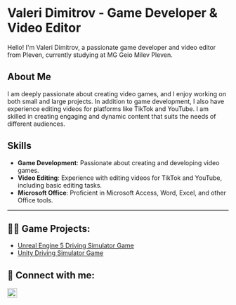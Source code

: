 # Valeri Dimitrov - Game Developer & Video Editor

Hello! I'm Valeri Dimitrov, a passionate game developer and video editor from Pleven, currently studying at MG Geio Milev Pleven.

## About Me

I am deeply passionate about creating video games, and I enjoy working on both small and large projects. In addition to game development, I also have experience editing videos for platforms like TikTok and YouTube. I am skilled in creating engaging and dynamic content that suits the needs of different audiences.

## Skills

- **Game Development**: Passionate about creating and developing video games.
- **Video Editing**: Experience with editing videos for TikTok and YouTube, including basic editing tasks.
- **Microsoft Office**: Proficient in Microsoft Access, Word, Excel, and other Office tools.

---

<h2>👨‍💻 Game Projects:</h2>


  - [Unreal Engine 5 Driving Simulator Game](https://github.com/valeri9/Mission-Safety)
  - [Unity Driving Simulator Game](https://github.com/joshmadakor1/Algorithms-Practice)
<h2> 🤳 Connect with me:</h2>

[<img align="left" alt="JoshMadakor | Instagram" width="22px" src="https://cdn.jsdelivr.net/npm/simple-icons@v3/icons/instagram.svg" />][instagram]

[instagram]: https://www.instagram.com/valeri-dimitrov16/

<!--
**joshmadakor1/joshmadakor1** is a ✨ _special_ ✨ repository because its `README.md` (this file) appears on your GitHub profile.

Here are some ideas to get you started:

- 🔭 I’m currently working on ...
- 🌱 I’m currently learning ...
- 👯 I’m looking to collaborate on ...
- 🤔 I’m looking for help with ...
- 💬 Ask me about ...
- 📫 How to reach me: ...
- 😄 Pronouns: ...
- ⚡ Fun fact: ...
-->
